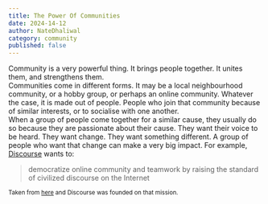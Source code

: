 ```yaml
---
title: The Power Of Communities
date: 2024-14-12
author: NateDhaliwal
category: community
published: false
---
```


Community is a very powerful thing. It brings people together. It unites them, and strengthens them. <br>
Communities come in different forms. It may be a local neighbourhood community, or a hobby group, or perhaps an online community. Whatever the case, it is made out of people. People who join that community because of similar interests, or to socialise with one another. <br>
When a group of people come together for a similar cause, they usually do so because they are passionate about their cause. They want their voice to be heard. They want change. They want something different. A group of people who want that change can make a very big impact. For example, [Discourse](https://disourse.org) wants to:
> democratize online community and teamwork by raising the standard of civilized discourse on the Internet

<sub>Taken from [here](https://www.discourse.org/about#:~:text=democratize%20online%20community%20and%20teamwork%20by%20raising%20the%20standard%20of%20civilized%20discourse%20on%20the%20Internet)
and Discourse was founded on that mission.
